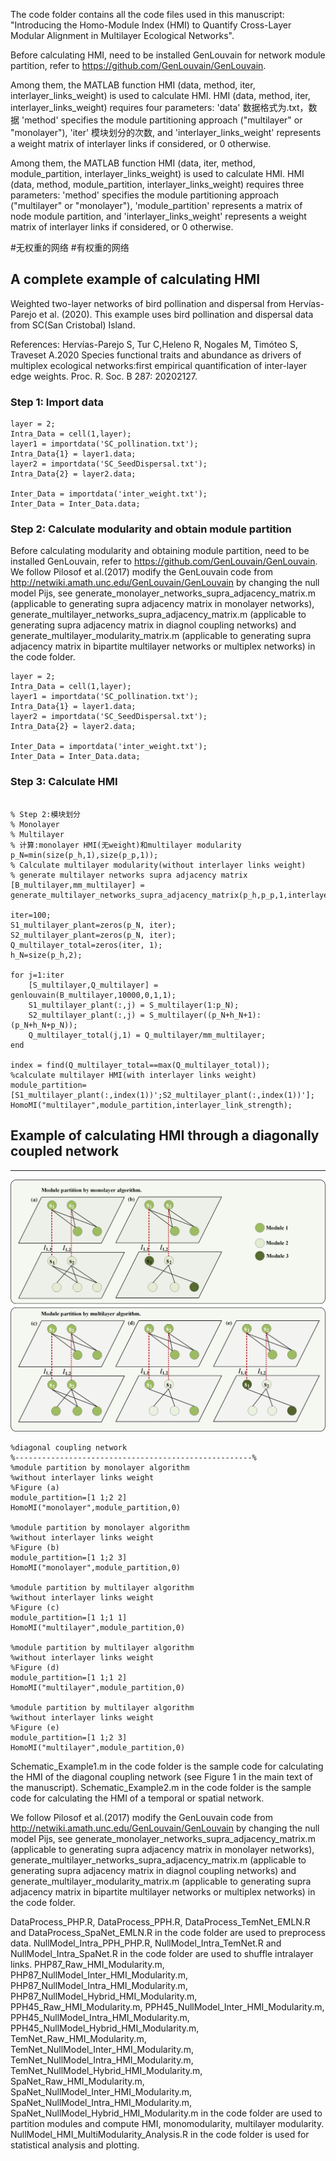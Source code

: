 The code folder contains all the code files used in this manuscript: "Introducing the Homo-Module Index (HMI) to Quantify Cross-Layer Modular Alignment in Multilayer Ecological Networks".

Before calculating HMI, need to be installed GenLouvain for network module partition, refer to https://github.com/GenLouvain/GenLouvain.

Among them, the MATLAB function HMI (data, method, iter, interlayer_links_weight) is used to calculate HMI.
HMI (data, method, iter, interlayer_links_weight) requires four parameters: 
'data' 数据格式为.txt，数据
'method' specifies the module partitioning approach ("multilayer" or "monolayer"), 
'iter' 模块划分的次数, and 
'interlayer_links_weight' represents a weight matrix of interlayer links if considered, or 0 otherwise.

Among them, the MATLAB function HMI (data, iter, method, module_partition, interlayer_links_weight) is used to calculate HMI.
HMI (data, method, module_partition, interlayer_links_weight) requires three parameters: 
'method' specifies the module partitioning approach ("multilayer" or "monolayer"), 
'module_partition' represents a matrix of node module partition, and 
'interlayer_links_weight' represents a weight matrix of interlayer links if considered, or 0 otherwise.

#无权重的网络
#有权重的网络
## A complete example of calculating HMI
Weighted two-layer networks of bird pollination and dispersal from Hervías-Parejo et al. (2020). This example uses bird pollination and dispersal data from SC(San Cristobal) Island.

References:
Hervías-Parejo S, Tur C,Heleno R, Nogales M, Timóteo S, Traveset A.2020 Species functional traits and abundance as drivers of multiplex ecological networks:first empirical quantification of inter-layer edge weights. Proc. R. Soc. B 287: 20202127.

### Step 1: Import data
```
layer = 2;
Intra_Data = cell(1,layer);
layer1 = importdata('SC_pollination.txt');
Intra_Data{1} = layer1.data;
layer2 = importdata('SC_SeedDispersal.txt');
Intra_Data{2} = layer2.data;

Inter_Data = importdata('inter_weight.txt');
Inter_Data = Inter_Data.data;
```
### Step 2: Calculate modularity and obtain module partition
Before calculating modularity and obtaining module partition, need to be installed GenLouvain, refer to https://github.com/GenLouvain/GenLouvain. We follow Pilosof et al.(2017) modify the GenLouvain code from http://netwiki.amath.unc.edu/GenLouvain/GenLouvain by changing the null model Pijs, see generate_monolayer_networks_supra_adjacency_matrix.m (applicable to generating supra adjacency matrix in monolayer networks), generate_multilayer_networks_supra_adjacency_matrix.m (applicable to generating supra adjacency matrix in diagnol coupling networks) and generate_multilayer_modularity_matrix.m (applicable to generating supra adjacency matrix in bipartite multilayer networks or multiplex networks) in the code folder.
```
layer = 2;
Intra_Data = cell(1,layer);
layer1 = importdata('SC_pollination.txt');
Intra_Data{1} = layer1.data;
layer2 = importdata('SC_SeedDispersal.txt');
Intra_Data{2} = layer2.data;

Inter_Data = importdata('inter_weight.txt');
Inter_Data = Inter_Data.data;
```
### Step 3: Calculate HMI
```

% Step 2:模块划分
% Monolayer
% Multilayer
% 计算:monolayer HMI(无weight)和multilayer modularity
p_N=min(size(p_h,1),size(p_p,1));
% Calculate multilayer modularity(without interlayer links weight)
% generate multilayer networks supra adjacency matrix
[B_multilayer,mm_multilayer] = generate_multilayer_networks_supra_adjacency_matrix(p_h,p_p,1,interlayer_link_strength,0);

iter=100;
S1_multilayer_plant=zeros(p_N, iter);
S2_multilayer_plant=zeros(p_N, iter);
Q_multilayer_total=zeros(iter, 1);
h_N=size(p_h,2);

for j=1:iter
    [S_multilayer,Q_multilayer] = genlouvain(B_multilayer,10000,0,1,1);
    S1_multilayer_plant(:,j) = S_multilayer(1:p_N);
    S2_multilayer_plant(:,j) = S_multilayer((p_N+h_N+1):(p_N+h_N+p_N));
    Q_multilayer_total(j,1) = Q_multilayer/mm_multilayer;
end
 
index = find(Q_multilayer_total==max(Q_multilayer_total));
%calculate multilayer HMI(with interlayer links weight)
module_partition=[S1_multilayer_plant(:,index(1))';S2_multilayer_plant(:,index(1))'];
HomoMI("multilayer",module_partition,interlayer_link_strength);
```

## Example of calculating HMI through a diagonally coupled network
------
![image](https://github.com/Hosky125/HMI/blob/main/Figure1.jpg)
```
%diagonal coupling network
%-----------------------------------------------------%
%module partition by monolayer algorithm
%without interlayer links weight
%Figure (a)
module_partition=[1 1;2 2]
HomoMI("monolayer",module_partition,0)

%module partition by monolayer algorithm
%without interlayer links weight
%Figure (b)
module_partition=[1 1;2 3]
HomoMI("monolayer",module_partition,0)

%module partition by multilayer algorithm
%without interlayer links weight
%Figure (c)
module_partition=[1 1;1 1]
HomoMI("multilayer",module_partition,0)

%module partition by multilayer algorithm
%without interlayer links weight
%Figure (d)
module_partition=[1 1;1 2]
HomoMI("multilayer",module_partition,0)

%module partition by multilayer algorithm
%without interlayer links weight
%Figure (e)
module_partition=[1 1;2 3]
HomoMI("multilayer",module_partition,0)
```

Schematic_Example1.m in the code folder is the sample code for calculating the HMI of the diagonal coupling network (see Figure 1 in the main text of the manuscript).
Schematic_Example2.m in the code folder is the sample code for calculating the HMI of a temporal or spatial network.

We follow Pilosof et al.(2017) modify the GenLouvain code from http://netwiki.amath.unc.edu/GenLouvain/GenLouvain by changing the null model Pijs, see generate_monolayer_networks_supra_adjacency_matrix.m (applicable to generating supra adjacency matrix in monolayer networks), generate_multilayer_networks_supra_adjacency_matrix.m (applicable to generating supra adjacency matrix in diagnol coupling networks) and generate_multilayer_modularity_matrix.m (applicable to generating supra adjacency matrix in bipartite multilayer networks or multiplex networks) in the code folder.

DataProcess_PHP.R, DataProcess_PPH.R, DataProcess_TemNet_EMLN.R and DataProcess_SpaNet_EMLN.R in the code folder are used to preprocess data.
NullModel_Intra_PPH_PHP.R, NullModel_Intra_TemNet.R and NullModel_Intra_SpaNet.R in the code folder are used to shuffle intralayer links.
PHP87_Raw_HMI_Modularity.m, PHP87_NullModel_Inter_HMI_Modularity.m, PHP87_NullModel_Intra_HMI_Modularity.m, PHP87_NullModel_Hybrid_HMI_Modularity.m,
PPH45_Raw_HMI_Modularity.m, PPH45_NullModel_Inter_HMI_Modularity.m, PPH45_NullModel_Intra_HMI_Modularity.m, PPH45_NullModel_Hybrid_HMI_Modularity.m,
TemNet_Raw_HMI_Modularity.m, TemNet_NullModel_Inter_HMI_Modularity.m, TemNet_NullModel_Intra_HMI_Modularity.m, TemNet_NullModel_Hybrid_HMI_Modularity.m,
SpaNet_Raw_HMI_Modularity.m, SpaNet_NullModel_Inter_HMI_Modularity.m, SpaNet_NullModel_Intra_HMI_Modularity.m, SpaNet_NullModel_Hybrid_HMI_Modularity.m
in the code folder are used to partition modules and compute HMI, monomodularity, multilayer modularity.
NullModel_HMI_MultiModularity_Analysis.R in the code folder is used for statistical analysis and plotting.
